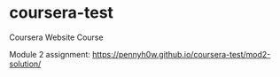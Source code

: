 # coursera-test
Coursera Website Course

Module 2 assignment: https://pennyh0w.github.io/coursera-test/mod2-solution/
